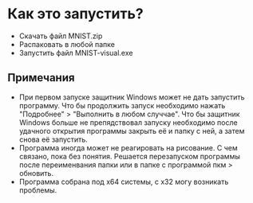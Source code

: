 # Как это запустить?

- Скачать файл MNIST.zip
- Распаковать в любой папке
- Запустить файл MNIST-visual.exe

## Примечания

- При первом запуске защитник Windows может не дать запустить программу. Что бы продолжить запуск необходимо нажать "Подробнее" > "Выполнить в любом случчае". Что бы защитник Windows больше не препядствовал запуску необходимо после удачного открытия программы закрыть её и папку с ней, а затем снова её запустить.
- Программа иногда может не реагировать на рисование. С чем связано, пока без понятия. Решается перезапуском программы после переименвания папки или в папке с программой пкм > обновить.
- Программа собрана под x64 системы, с x32 могу возникать проблемы.
